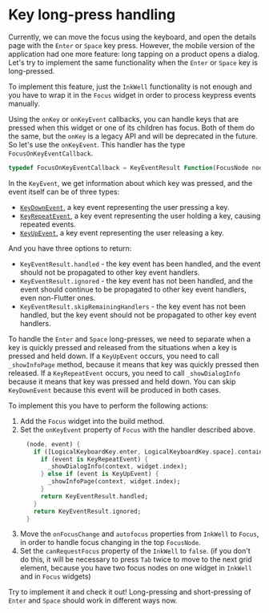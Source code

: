 # Key long-press handling

Currently, we can move the focus using the keyboard, and open the details page with the `Enter` or `Space` key press. However, the mobile version of the application had one more feature: long tapping on a product opens a dialog. Let's try to implement the same functionality when the `Enter` or `Space` key is long-pressed.

To implement this feature, just the `InkWell` functionality is not enough and you have to wrap it in the `Focus` widget in order to process keypress events manually.

Using the `onKey` or `onKeyEvent` callbacks, you can handle keys that are pressed when this widget or one of its children has focus. Both of them do the same, but the `onKey` is a legacy API and will be deprecated in the future. So let's use the `onKeyEvent`. This handler has the type `FocusOnKeyEventCallback`.
```dart
typedef FocusOnKeyEventCallback = KeyEventResult Function(FocusNode node, KeyEvent event);
```

In the `KeyEvent`, we get information about which key was pressed, and the event itself can be of three types:
* [`KeyDownEvent`](https://api.flutter.dev/flutter/services/KeyDownEvent-class.html), a key event representing the user pressing a key.
* [`KeyRepeatEvent`](https://api.flutter.dev/flutter/services/KeyRepeatEvent-class.html), a key event representing the user holding a key, causing repeated events.
* [`KeyUpEvent`](https://api.flutter.dev/flutter/services/KeyUpEvent-class.html), a key event representing the user releasing a key.

And you have three options to return:
* `KeyEventResult.handled` - the key event has been handled, and the event should not be propagated to other key event handlers.
* `KeyEventResult.ignored` - the key event has not been handled, and the event should continue to be propagated to other key event handlers, even non-Flutter ones.
* `KeyEventResult.skipRemainingHandlers` - the key event has not been handled, but the key event should not be propagated to other key event handlers.

<!-- This paragraph was a little hard to understand. I tried to rewrite it for clarity -->
To handle the `Enter` and `Space` long-presses, we need to separate when a key is quickly pressed and released from the situations when a key is pressed and held down. If a `KeyUpEvent` occurs, you need to call `_showInfoPage` method, because it means that key was quickly pressed then released. If a `KeyRepeatEvent` occurs, you need to call `_showDialogInfo` because it means that key was pressed and held down. You can skip `KeyDownEvent` because this event will be produced in both cases.

To implement this you have to perform the following actions:

1. Add the `Focus` widget into the build method.
2. Set the `onKeyEvent` property of `Focus` with the handler described above.
```dart
     (node, event) {
       if ([LogicalKeyboardKey.enter, LogicalKeyboardKey.space].contains(event.logicalKey)) {
         if (event is KeyRepeatEvent) {
           _showDialogInfo(context, widget.index);
         } else if (event is KeyUpEvent) {
           _showInfoPage(context, widget.index);
         }
         return KeyEventResult.handled;
       }
       return KeyEventResult.ignored;
     }
```
3. Move the `onFocusChange` and `autofocus` properties from `InkWell` to `Focus`, in order to handle focus changing in the top `FocusNode`.
4. Set the `canRequestFocus` property of the `InkWell` to `false`. (if you don't do this, it will be necessary to press `Tab` twice to move to the next grid element, because you have two focus nodes on one widget in `InkWell` and in `Focus` widgets)


Try to implement it and check it out! Long-pressing and short-pressing of `Enter` and `Space` should work in different ways now.
